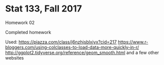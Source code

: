 # Stat 133, Fall 2017

Homework 02

Completed homework

Used:
https://piazza.com/class/j6nzhjsblxiyx?cid=217
https://www.r-bloggers.com/using-colclasses-to-load-data-more-quickly-in-r/
http://ggplot2.tidyverse.org/reference/geom_smooth.html
and a few other websites